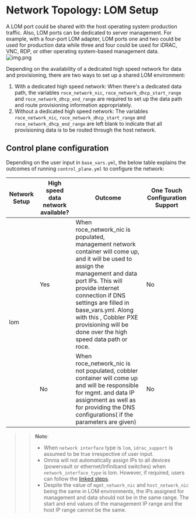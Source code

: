 # Network Topology: LOM Setup

A LOM port could be shared with the host operating system production traffic. Also, LOM ports can be dedicated to server management. For example, with a four-port LOM adapter, LOM ports one and two could be used for production data while three and four could be used for iDRAC, VNC, RDP, or other operating system-based management data.<br>
![img.png](images/SharedLomRoceNIC.png) <br> 

Depending on the availability of a dedicated high speed network for data and provisioning, there are two ways to set up a shared LOM environment:
1. With a dedicated high speed network: When there's a dedicated data path, the variables `roce_network_nic`, `roce_network_dhcp_start_range` and `roce_network_dhcp_end_range` are required to set up the data path and route provisioning information appropriately.
2. Without a dedicated high speed network: The variables `roce_network_nic`, `roce_network_dhcp_start_range` and `roce_network_dhcp_end_range` are left blank to indicate that all provisioning data is to be routed through the host network.

## Control plane configuration
Depending on the user input in `base_vars.yml`, the below table explains the outcomes of running `control_plane.yml` to configure the network: <br>

<div class="tg-wrap"><table>
<thead>
  <tr>
    <th>Network Setup</th>
    <th>High speed data network available?</th>
    <th>Outcome</th>
    <th>One Touch Configuration Support</th>
  </tr>
</thead>
<tbody>
  <tr>
    <td rowspan="2">lom</td>
    <td>Yes</td>
    <td>When roce_network_nic is populated, management network container will come up, and it will be used to assign the management and data port IPs. This will provide internet connection if DNS settings are filled in base_vars.yml. Along with this , Cobbler PXE provisioning will be done over the high speed data path or roce.</td>
    <td>No</td>
  </tr>
  <tr>
    <td>No</td>
    <td>When roce_network_nic is not populated, cobbler container will come up and will be responsible for mgmt. and data IP assignment as well as for providing the DNS configurations( if the parameters are given)</td>
    <td>No</td>
  </tr>
</tbody>
</table></div>

>> **Note**:
>> * When `network interface` type is `lom`, `idrac_support` is assumed to be true irrespective of user input.
>> * Omnia will not automatically assign IPs to all devices (powervault or ethernet/Infiniband switches) when `network_interface_type` is lom. However, if required, users can follow the [linked steps](Installation_Guides/ENABLING_OMNIA_FEATURES.md#setting-up-static-ips-on-devices-when-the-network-interface-type-is-shared-lom).
>> * Despite the value of `mgmt_network_nic` and `host_network_nic` being the same in LOM environments, the IPs assigned for management and data should not be in the same range. The start and end values of the management IP range and the host IP range cannot be the same.
